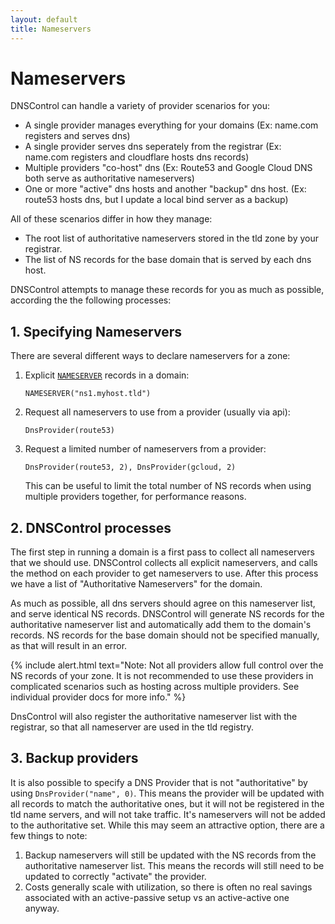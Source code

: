 ```yaml
---
layout: default
title: Nameservers
---
```


# Nameservers

DNSControl can handle a variety of provider scenarios for you:

- A single provider manages everything for your domains (Ex: name.com registers and serves dns)
- A single provider serves dns seperately from the registrar (Ex: name.com registers and cloudflare hosts dns records)
- Multiple providers "co-host" dns (Ex: Route53 and Google Cloud DNS both serve as authoritative nameservers)
- One or more "active" dns hosts and another "backup" dns host. (Ex: route53 hosts dns, but I update a local bind server as a backup)

All of these scenarios differ in how they manage:

- The root list of authoritative nameservers stored in the tld zone by your registrar.
- The list of NS records for the base domain that is served by each dns host.

DNSControl attempts to manage these records for you as much as possible, according the the following processes:

## 1. Specifying Nameservers

There are several different ways to declare nameservers for a zone:

1. Explicit [`NAMESERVER`](/js#NAMESERVER) records in a domain:

    `NAMESERVER("ns1.myhost.tld")`
2. Request all nameservers to use from a provider (usually via api):

    `DnsProvider(route53)`
3. Request a limited number of nameservers from a provider:

    `DnsProvider(route53, 2), DnsProvider(gcloud, 2)`

    This can be useful to limit the total number of NS records when using multiple providers together, for performance reasons.

## 2. DNSControl processes

The first step in running a domain is a first pass to collect all nameservers that we should use.
DNSControl collects all explicit nameservers, and calls the method on each provider to get nameservers to use.
After this process we have a list of "Authoritative Nameservers" for the domain.

As much as possible, all dns servers should agree on this nameserver list, and serve identical NS records. DNSControl will generate
NS records for the authoritative nameserver list and automatically add them to the domain's records.
NS records for the base domain should not be specified manually, as that will result in an error.

{% include alert.html text="Note: Not all providers allow full control over the NS records of your zone. It is not recommended to use these providers in complicated scenarios such as hosting across multiple providers. See individual provider docs for more info." %}

DnsControl will also register the authoritative nameserver list with the registrar, so that all nameserver are used in the tld registry.

## 3. Backup providers

It is also possible to specify a DNS Provider that is not "authoritative" by using `DnsProvider("name", 0)`. This means the provider will be updated
with all records to match the authoritative ones, but it will not be registered in the tld name servers, and will not take traffic.
It's nameservers will not be added to the authoritative set. While this may seem an attractive option, there are a few things to note:

1. Backup nameservers will still be updated with the NS records from the authoritative nameserver list. This means the records will still need to be updated to correctly "activate" the provider.
2. Costs generally scale with utilization, so there is often no real savings associated with an active-passive setup vs an active-active one anyway.

